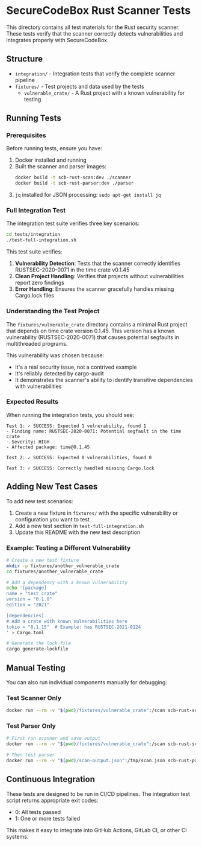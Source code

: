 # SecureCodeBox Rust Scanner Tests

This directory contains all test materials for the Rust security scanner. These tests verify that the scanner correctly detects vulnerabilities and integrates properly with SecureCodeBox.

## Structure

- `integration/` - Integration tests that verify the complete scanner pipeline
- `fixtures/` - Test projects and data used by the tests
  - `vulnerable_crate/` - A Rust project with a known vulnerability for testing

## Running Tests

### Prerequisites

Before running tests, ensure you have:

1. Docker installed and running
2. Built the scanner and parser images:
   ```bash
   docker build -t scb-rust-scan:dev ./scanner
   docker build -t scb-rust-parser:dev ./parser
   ```
3. `jq` installed for JSON processing: `sudo apt-get install jq`

### Full Integration Test

The integration test suite verifies three key scenarios:

```bash
cd tests/integration
./test-full-integration.sh
```

This test suite verifies:

1. **Vulnerability Detection**: Tests that the scanner correctly identifies RUSTSEC-2020-0071 in the time crate v0.1.45
2. **Clean Project Handling**: Verifies that projects without vulnerabilities report zero findings
3. **Error Handling**: Ensures the scanner gracefully handles missing Cargo.lock files

### Understanding the Test Project

The `fixtures/vulnerable_crate` directory contains a minimal Rust project that depends on time crate version 0.1.45. This version has a known vulnerability (RUSTSEC-2020-0071) that causes potential segfaults in multithreaded programs. 

This vulnerability was chosen because:
- It's a real security issue, not a contrived example
- It's reliably detected by cargo-audit
- It demonstrates the scanner's ability to identify transitive dependencies with vulnerabilities

### Expected Results

When running the integration tests, you should see:

```
Test 1: ✓ SUCCESS: Expected 1 vulnerability, found 1
- Finding name: RUSTSEC-2020-0071: Potential segfault in the time crate
- Severity: HIGH
- Affected package: time@0.1.45

Test 2: ✓ SUCCESS: Expected 0 vulnerabilities, found 0

Test 3: ✓ SUCCESS: Correctly handled missing Cargo.lock
```

## Adding New Test Cases

To add new test scenarios:

1. Create a new fixture in `fixtures/` with the specific vulnerability or configuration you want to test
2. Add a new test section in `test-full-integration.sh`
3. Update this README with the new test description

### Example: Testing a Different Vulnerability

```bash
# Create a new test fixture
mkdir -p fixtures/another_vulnerable_crate
cd fixtures/another_vulnerable_crate

# Add a dependency with a known vulnerability
echo '[package]
name = "test_crate"
version = "0.1.0"
edition = "2021"

[dependencies]
# Add a crate with known vulnerabilities here
tokio = "0.1.15"  # Example: has RUSTSEC-2021-0124
' > Cargo.toml

# Generate the lock file
cargo generate-lockfile
```

## Manual Testing

You can also run individual components manually for debugging:

### Test Scanner Only
```bash
docker run --rm -v "$(pwd)/fixtures/vulnerable_crate":/scan scb-rust-scan:dev
```

### Test Parser Only
```bash
# First run scanner and save output
docker run --rm -v "$(pwd)/fixtures/vulnerable_crate":/scan scb-rust-scan:dev > scan-output.json

# Then test parser
docker run --rm -v "$(pwd)/scan-output.json":/tmp/scan.json scb-rust-parser:dev /tmp/scan.json
```

## Continuous Integration

These tests are designed to be run in CI/CD pipelines. The integration test script returns appropriate exit codes:
- 0: All tests passed
- 1: One or more tests failed

This makes it easy to integrate into GitHub Actions, GitLab CI, or other CI systems.